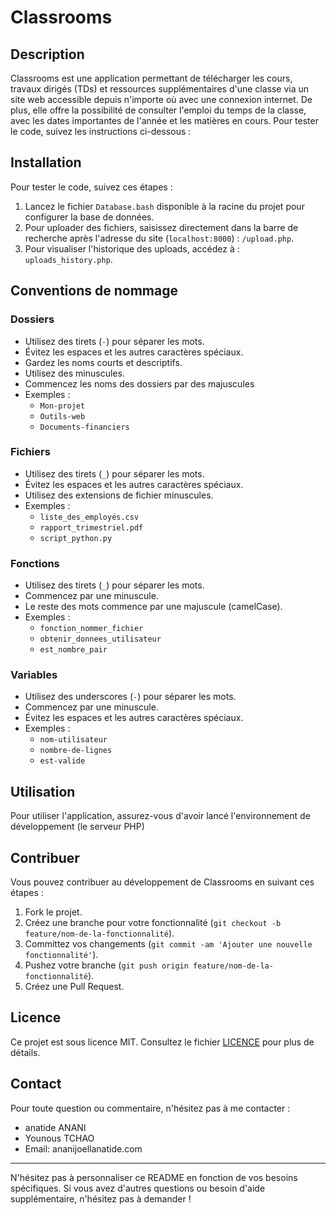 # Classrooms

## Description
Classrooms est une application permettant de télécharger les cours, travaux dirigés (TDs) et ressources supplémentaires d'une classe via un site web accessible depuis n'importe où avec une connexion internet. De plus, elle offre la possibilité de consulter l'emploi du temps de la classe, avec les dates importantes de l'année et les matières en cours. Pour tester le code, suivez les instructions ci-dessous :

## Installation
Pour tester le code, suivez ces étapes :

1. Lancez le fichier `Database.bash` disponible à la racine du projet pour configurer la base de données.
2. Pour uploader des fichiers, saisissez directement dans la barre de recherche après l'adresse du site (`localhost:8000`) : `/upload.php`.
3. Pour visualiser l'historique des uploads, accédez à : `uploads_history.php`.

## Conventions de nommage

### Dossiers

- Utilisez des tirets (`-`) pour séparer les mots.
- Évitez les espaces et les autres caractères spéciaux.
- Gardez les noms courts et descriptifs.
- Utilisez des minuscules.
- Commencez les noms des dossiers par des majuscules
- Exemples :
    - `Mon-projet`
    - `Outils-web`
    - `Documents-financiers`

### Fichiers

- Utilisez des tirets (`_`) pour séparer les mots.
- Évitez les espaces et les autres caractères spéciaux.
- Utilisez des extensions de fichier minuscules.
- Exemples :
    - `liste_des_employés.csv`
    - `rapport_trimestriel.pdf`
    - `script_python.py`

### Fonctions

- Utilisez des tirets (`_`) pour séparer les mots.
- Commencez par une minuscule.
- Le reste des mots commence par une majuscule (camelCase).
- Exemples :
    - `fonction_nommer_fichier`
    - `obtenir_donnees_utilisateur`
    - `est_nombre_pair`

### Variables

- Utilisez des underscores (`-`) pour séparer les mots.
- Commencez par une minuscule.
- Évitez les espaces et les autres caractères spéciaux.
- Exemples :
    - `nom-utilisateur`
    - `nombre-de-lignes`
    - `est-valide`


## Utilisation
Pour utiliser l'application, assurez-vous d'avoir lancé l'environnement de développement (le serveur PHP)
## Contribuer
Vous pouvez contribuer au développement de Classrooms en suivant ces étapes :

1. Fork le projet.
2. Créez une branche pour votre fonctionnalité (`git checkout -b feature/nom-de-la-fonctionnalité`).
3. Committez vos changements (`git commit -am 'Ajouter une nouvelle fonctionnalité'`).
4. Pushez votre branche (`git push origin feature/nom-de-la-fonctionnalité`).
5. Créez une Pull Request.

## Licence
Ce projet est sous licence MIT. Consultez le fichier [LICENCE](./LICENCE) pour plus de détails.

## Contact
Pour toute question ou commentaire, n'hésitez pas à me contacter :
- anatide ANANI 
- Younous TCHAO
- Email: ananijoellanatide.com

---

N'hésitez pas à personnaliser ce README en fonction de vos besoins spécifiques. Si vous avez d'autres questions ou besoin d'aide supplémentaire, n'hésitez pas à demander !
